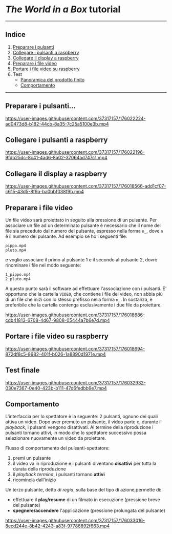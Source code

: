 # *The World in a Box* tutorial

---

## Indice

1. [Preparare i pulsanti](#preparare-i-pulsanti)
2. [Collegare i pulsanti a raspberry](#collegare-i-pulsanti-a-raspberry)
3. [Collegare il display a raspberry](#collegare-il-display-a-raspberry)
4. [Preparare i file video](#preparare-i-file-video)
5. [Portare i file video su raspberry](#portare-i-file-video-su-raspberry)
6. Test
    - [Panoramica del prodotto finito](#test-finale)
    - [Comportamento](#comportamento)

---

## Preparare i pulsanti...

https://user-images.githubusercontent.com/37317157/176022224-ad0473d8-b182-44cb-8a35-7c25a5100e3b.mp4



## Collegare i pulsanti a raspberry

https://user-images.githubusercontent.com/37317157/176022196-9fdb25dc-8c41-4ad6-8a02-37064ad747c1.mp4



## Collegare il display a raspberry

https://user-images.githubusercontent.com/37317157/176018566-add1cf07-c615-43d5-8f9a-ba0bbf038f9b.mp4



## Preparare i file video

Un file video sarà proiettato in seguito alla pressione di un pulsante. Per associare un file ad un determinato pulsante è necessario che il nome del file sia preceduto dal numero del pulsante, espresso nella forma `n_`, dove `n` è il numero del pulsante. Ad esempio se ho i seguenti file:

```
pippo.mp4
pluto.mp4
```

e voglio associare il primo al pulsante 1 e il secondo al pulsante 2, dovrò rinominare i file nel modo seguente:

```
1_pippo.mp4
2_pluto.mp4
```

A questo punto sarà il software ad effettuare l'associazione con i pulsanti. E' opportuno che la cartella `VIDEO`, che contiene i file dei video, non abbia più di un file che inizi con lo stesso prefisso nella forma `n_`. In sostanza, è preferibile che la cartella contenga esclusivamente i due file da proiettare.

https://user-images.githubusercontent.com/37317157/176018686-cdb41813-6708-4d67-9808-05444a7b6e7d.mp4



## Portare i file video su raspberry

https://user-images.githubusercontent.com/37317157/176018694-872df8c5-8982-401f-b026-1a8890d1971e.mp4



## Test finale

https://user-images.githubusercontent.com/37317157/176032932-030e7367-0e40-423b-b111-47d6fedbb9e7.mp4


## Comportamento

L'interfaccia per lo spettatore è la seguente: 2 pulsanti, ognuno dei quali attiva un video. Dopo aver premuto un pulsante, il video parte e, durante il *playback*, i pulsanti vengono disattivati. Al termine della riproduzione i pulsanti tornano attivi, in modo che lo spettatore successivo possa selezionare nuovamente un video da proiettare.

Flusso di comportamento dei pulsanti-spettatore: 

1.  premi un pulsante
1.  il video va in riproduzione e i pulsanti diventano **disattivi** per tutta la durata della riproduzione
2.  il *playback termina*, i pulsanti tornano **attivi**
3.  ricomincia dall'inizio

Un terzo pulsante, detto *di regia*, sulla base del tipo di azione,permette di:

- effettuare il **play/resume** di un filmato in esecuzione (pressione breve del pulsante)
- **spegnere/accendere** l'applicazione (pressione prolungata del pulsante)


https://user-images.githubusercontent.com/37317157/176033016-8ecd244e-8b42-4243-a83f-97786892f663.mp4

